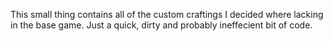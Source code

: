 This small thing contains all of the custom craftings I decided where lacking in the base game. Just a quick, dirty and probably ineffecient bit of code.
